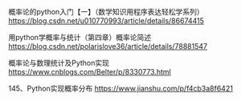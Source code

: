 概率论的python入门【一】（数学知识用程序表达轻松学系列）
https://blog.csdn.net/u010770993/article/details/86674415

用python学概率与统计（第四章）概率论简述
https://blog.csdn.net/polarislove36/article/details/78881547

概率论与数理统计及Python实现
https://www.cnblogs.com/Belter/p/8330773.html

145、Python实现概率分布
https://www.jianshu.com/p/f4cb3a8f6421